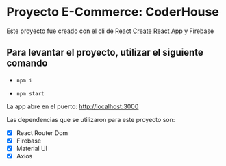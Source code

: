 # Proyecto E-Commerce: CoderHouse



Este proyecto fue creado con el cli de React [Create React App](https://github.com/facebook/create-react-app) y Firebase

## Para levantar el proyecto, utilizar el siguiente comando
- `npm i`

- `npm start`

La app abre en el puerto:  [http://localhost:3000](http://localhost:3000)

Las dependencias que se utilizaron para este proyecto son: 
- [x] React Router Dom
- [x] Firebase
- [x] Material UI
- [x] Axios
